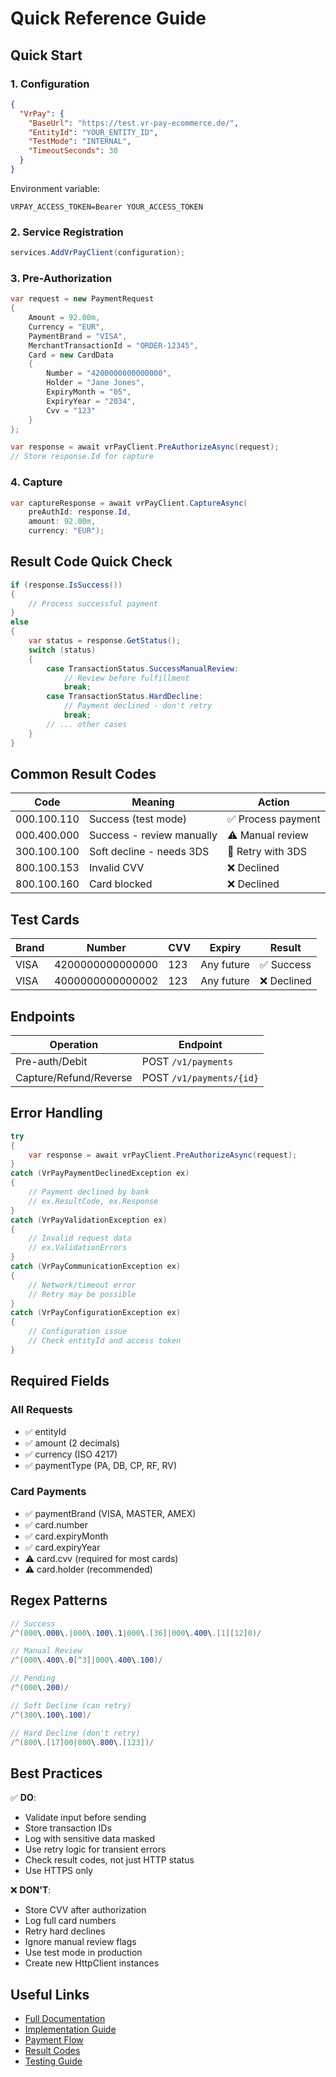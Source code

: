 # Quick Reference Guide

## Quick Start

### 1. Configuration

```json
{
  "VrPay": {
    "BaseUrl": "https://test.vr-pay-ecommerce.de/",
    "EntityId": "YOUR_ENTITY_ID",
    "TestMode": "INTERNAL",
    "TimeoutSeconds": 30
  }
}
```

Environment variable:
```
VRPAY_ACCESS_TOKEN=Bearer YOUR_ACCESS_TOKEN
```

### 2. Service Registration

```csharp
services.AddVrPayClient(configuration);
```

### 3. Pre-Authorization

```csharp
var request = new PaymentRequest
{
    Amount = 92.00m,
    Currency = "EUR",
    PaymentBrand = "VISA",
    MerchantTransactionId = "ORDER-12345",
    Card = new CardData
    {
        Number = "4200000000000000",
        Holder = "Jane Jones",
        ExpiryMonth = "05",
        ExpiryYear = "2034",
        Cvv = "123"
    }
};

var response = await vrPayClient.PreAuthorizeAsync(request);
// Store response.Id for capture
```

### 4. Capture

```csharp
var captureResponse = await vrPayClient.CaptureAsync(
    preAuthId: response.Id,
    amount: 92.00m,
    currency: "EUR");
```

## Result Code Quick Check

```csharp
if (response.IsSuccess())
{
    // Process successful payment
}
else
{
    var status = response.GetStatus();
    switch (status)
    {
        case TransactionStatus.SuccessManualReview:
            // Review before fulfillment
            break;
        case TransactionStatus.HardDecline:
            // Payment declined - don't retry
            break;
        // ... other cases
    }
}
```

## Common Result Codes

| Code | Meaning | Action |
|------|---------|--------|
| 000.100.110 | Success (test mode) | ✅ Process payment |
| 000.400.000 | Success - review manually | ⚠️ Manual review |
| 300.100.100 | Soft decline - needs 3DS | 🔁 Retry with 3DS |
| 800.100.153 | Invalid CVV | ❌ Declined |
| 800.100.160 | Card blocked | ❌ Declined |

## Test Cards

| Brand | Number | CVV | Expiry | Result |
|-------|--------|-----|--------|--------|
| VISA | 4200000000000000 | 123 | Any future | ✅ Success |
| VISA | 4000000000000002 | 123 | Any future | ❌ Declined |

## Endpoints

| Operation | Endpoint |
|-----------|----------|
| Pre-auth/Debit | POST `/v1/payments` |
| Capture/Refund/Reverse | POST `/v1/payments/{id}` |

## Error Handling

```csharp
try
{
    var response = await vrPayClient.PreAuthorizeAsync(request);
}
catch (VrPayPaymentDeclinedException ex)
{
    // Payment declined by bank
    // ex.ResultCode, ex.Response
}
catch (VrPayValidationException ex)
{
    // Invalid request data
    // ex.ValidationErrors
}
catch (VrPayCommunicationException ex)
{
    // Network/timeout error
    // Retry may be possible
}
catch (VrPayConfigurationException ex)
{
    // Configuration issue
    // Check entityId and access token
}
```

## Required Fields

### All Requests
- ✅ entityId
- ✅ amount (2 decimals)
- ✅ currency (ISO 4217)
- ✅ paymentType (PA, DB, CP, RF, RV)

### Card Payments
- ✅ paymentBrand (VISA, MASTER, AMEX)
- ✅ card.number
- ✅ card.expiryMonth
- ✅ card.expiryYear
- ⚠️ card.cvv (required for most cards)
- ⚠️ card.holder (recommended)

## Regex Patterns

```csharp
// Success
/^(000\.000\.|000\.100\.1|000\.[36]|000\.400\.[1][12]0)/

// Manual Review
/^(000\.400\.0[^3]|000\.400\.100)/

// Pending
/^(000\.200)/

// Soft Decline (can retry)
/^(300\.100\.100)/

// Hard Decline (don't retry)
/^(800\.[17]00|800\.800\.[123])/
```

## Best Practices

✅ **DO**:
- Validate input before sending
- Store transaction IDs
- Log with sensitive data masked
- Use retry logic for transient errors
- Check result codes, not just HTTP status
- Use HTTPS only

❌ **DON'T**:
- Store CVV after authorization
- Log full card numbers
- Retry hard declines
- Ignore manual review flags
- Use test mode in production
- Create new HttpClient instances

## Useful Links

- [Full Documentation](README.md)
- [Implementation Guide](07-implementation-guide.md)
- [Payment Flow](03-synchronous-payment-flow.md)
- [Result Codes](05-result-codes.md)
- [Testing Guide](09-testing-guide.md)
